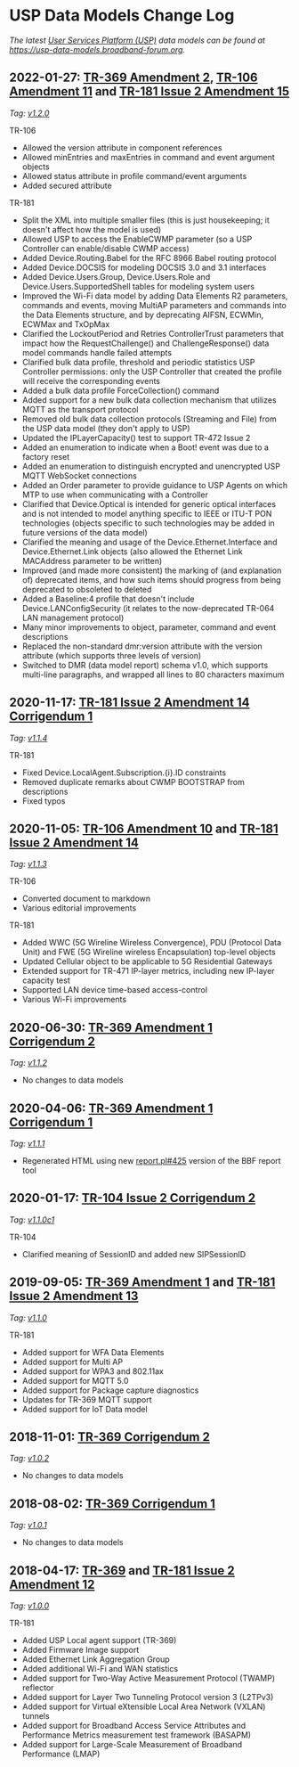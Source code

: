 # USP Data Models Change Log

*The latest [User Services Platform (USP)](https://usp.technology) data models can be found at <https://usp-data-models.broadband-forum.org>.*

## 2022-01-27: [TR-369 Amendment 2](https://usp.technology), [TR-106 Amendment 11](https://data-model-template.broadband-forum.org) and [TR-181 Issue 2 Amendment 15](https://usp-data-models.broadband-forum.org/#Device:2.15)

*Tag: [v1.2.0](https://github.com/BroadbandForum/usp-data-models/releases/tag/v1.2.0)*

TR-106

* Allowed the version attribute in component references
* Allowed minEntries and maxEntries in command and event argument objects
* Allowed status attribute in profile command/event arguments
* Added secured attribute

TR-181

* Split the XML into multiple smaller files (this is just housekeeping; it
  doesn't affect how the model is used)
* Allowed USP to access the EnableCWMP parameter (so a USP Controller can
  enable/disable CWMP access)
* Added Device.Routing.Babel for the RFC 8966 Babel routing protocol
* Added Device.DOCSIS for modeling DOCSIS 3.0 and 3.1 interfaces
* Added Device.Users.Group, Device.Users.Role and Device.Users.SupportedShell
  tables for modeling system users
* Improved the Wi-Fi data model by adding Data Elements R2 parameters,
  commands and events, moving MultiAP parameters and commands into the Data
  Elements structure, and by deprecating AIFSN, ECWMin, ECWMax and TxOpMax
* Clarified the LockoutPeriod and Retries ControllerTrust parameters that
  impact how the RequestChallenge() and ChallengeResponse() data model
  commands handle failed attempts
* Clarified bulk data profile, threshold and periodic statistics USP
  Controller permissions: only the USP Controller that created the profile
  will receive the corresponding events
* Added a bulk data profile ForceCollection() command
* Added support for a new bulk data collection mechanism that utilizes MQTT
  as the transport protocol
* Removed old bulk data collection protocols (Streaming and File) from the USP
  data model (they don't apply to USP)
* Updated the IPLayerCapacity() test to support TR-472 Issue 2
* Added an enumeration to indicate when a Boot! event was due to a factory
  reset
* Added an enumeration to distinguish encrypted and unencrypted USP MQTT
  WebSocket connections
* Added an Order parameter to provide guidance to USP Agents on which MTP to
  use when communicating with a Controller
* Clarified that Device.Optical is intended for generic optical interfaces
  and is not intended to model anything specific to IEEE or ITU-T PON
  technologies (objects specific to such technologies may be added in future
  versions of the data model)
* Clarified the meaning and usage of the Device.Ethernet.Interface and
  Device.Ethernet.Link objects (also allowed the Ethernet Link MACAddress
  parameter to be written)
* Improved (and made more consistent) the marking of (and explanation of)
  deprecated items, and how such items should progress from being deprecated
  to obsoleted to deleted
* Added a Baseline:4 profile that doesn't include Device.LANConfigSecurity
  (it relates to the now-deprecated TR-064 LAN management protocol)
* Many minor improvements to object, parameter, command and event descriptions
* Replaced the non-standard dmr:version attribute with the version attribute
  (which supports three levels of version)
* Switched to DMR (data model report) schema v1.0, which supports multi-line
  paragraphs, and wrapped all lines to 80 characters maximum

## 2020-11-17: [TR-181 Issue 2 Amendment 14 Corrigendum 1](https://usp-data-models.broadband-forum.org/#Device:2.14)

*Tag: [v1.1.4](https://github.com/BroadbandForum/usp-data-models/releases/tag/v1.1.4)*

TR-181

* Fixed Device.LocalAgent.Subscription.{i}.ID constraints
* Removed duplicate remarks about CWMP BOOTSTRAP from descriptions
* Fixed typos

## 2020-11-05: [TR-106 Amendment 10](https://data-model-template.broadband-forum.org) and [TR-181 Issue 2 Amendment 14](https://usp-data-models.broadband-forum.org/#Device:2.14)

*Tag: [v1.1.3](https://github.com/BroadbandForum/usp-data-models/releases/tag/v1.1.3)*

TR-106

* Converted document to markdown
* Various editorial improvements

TR-181

* Added WWC (5G Wireline Wireless Convergence), PDU (Protocol Data Unit) and FWE (5G Wireline wireless Encapsulation) top-level objects
* Updated Cellular object to be applicable to 5G Residential Gateways
* Extended support for TR-471 IP-layer metrics, including new IP-layer capacity test
* Supported LAN device time-based access-control
* Various Wi-Fi improvements

## 2020-06-30: [TR-369 Amendment 1 Corrigendum 2](https://usp.technology)

*Tag: [v1.1.2](https://github.com/BroadbandForum/usp-data-models/releases/tag/v1.1.2)*

* No changes to data models

## 2020-04-06: [TR-369 Amendment 1 Corrigendum 1](https://usp.technology)

*Tag: [v1.1.1](https://github.com/BroadbandForum/usp-data-models/releases/tag/v1.1.1)*

* Regenerated HTML using new [report.pl#425](https://github.com/BroadbandForum/cwmp-xml-tools/releases/tag/report.pl%23425) version of the BBF report tool

## 2020-01-17: [TR-104 Issue 2 Corrigendum 2](https://usp-data-models.broadband-forum.org/#VoiceService:2)

*Tag: [v1.1.0c1](https://github.com/BroadbandForum/usp-data-models/releases/tag/v1.1.0c1)*

TR-104

* Clarified meaning of SessionID and added new SIPSessionID

## 2019-09-05: [TR-369 Amendment 1](https://usp.technology) and [TR-181 Issue 2 Amendment 13](https://usp-data-models.broadband-forum.org/#Device:2.13)

*Tag: [v1.1.0](https://github.com/BroadbandForum/usp-data-models/releases/tag/v1.1.0)*

TR-181

* Added support for WFA Data Elements
* Added support for Multi AP
* Added support for WPA3 and 802.11ax
* Added support for MQTT 5.0
* Added support for Package capture diagnostics
* Updates for TR-369 MQTT support
* Added support for IoT Data model

## 2018-11-01: [TR-369 Corrigendum 2](https://usp.technology)

*Tag: [v1.0.2](https://github.com/BroadbandForum/usp-data-models/releases/tag/v1.0.2)*

* No changes to data models

## 2018-08-02: [TR-369 Corrigendum 1](https://usp.technology)

*Tag: [v1.0.1](https://github.com/BroadbandForum/usp-data-models/releases/tag/v1.0.1)*

* No changes to data models

## 2018-04-17: [TR-369](https://usp.technology) and [TR-181 Issue 2 Amendment 12](https://usp-data-models.broadband-forum.org/#Device:2.12)

*Tag: [v1.0.0](https://github.com/BroadbandForum/usp-data-models/releases/tag/v1.0.0)*

TR-181

* Added USP Local agent support (TR-369)
* Added Firmware Image support
* Added Ethernet Link Aggregation Group
* Added additional Wi-Fi and WAN statistics
* Added support for Two-Way Active Measurement Protocol (TWAMP) reflector
* Added support for Layer Two Tunneling Protocol version 3 (L2TPv3)
* Added support for Virtual eXtensible Local Area Network (VXLAN) tunnels
* Added support for Broadband Access Service Attributes and Performance Metrics measurement test framework (BASAPM)
* Added support for Large-Scale Measurement of Broadband Performance (LMAP)
